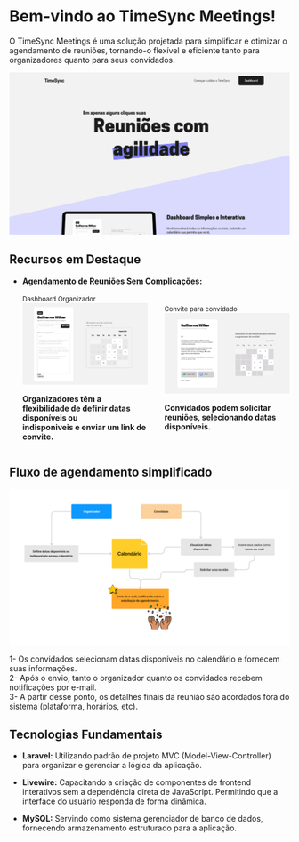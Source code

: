 # Bem-vindo ao TimeSync Meetings!

O TimeSync Meetings é uma solução projetada para simplificar e otimizar o agendamento de reuniões, tornando-o flexível e eficiente tanto para organizadores quanto para seus convidados.

<img style="margin: 0 auto;" src="./public/assets/readme/home.png"/>

## Recursos em Destaque

-   **Agendamento de Reuniões Sem Complicações:**

    <div style="display: flex; align-items:center; gap: 30px;">
     <div>
      <small>Dashboard Organizador</small>
      <img style="margin: 0 auto;" src="./public/assets/readme/dashboard.png"/>
      <p>
       <strong>Organizadores têm a flexibilidade de definir datas disponíveis ou <br>
        indisponiveis e enviar um link de convite.
       </strong>
      </p>  
     </div>

     <div>
      <small>Convite para convidado</small>
      <img style="margin: 0 auto;" src="./public/assets/readme/guestview.png"/>
       <p>
       <strong>
        Convidados podem solicitar reuniões, selecionando datas disponíveis.
       </strong>
       </p>
     </div>
    </div>

## Fluxo de agendamento simplificado

<img style="width: 800px;" src="./public/assets/readme/TymeSync%20-%20diagrama%20do%20envio%20e-mail.png"/>

1- Os convidados selecionam datas disponíveis no calendário e fornecem suas informações. <br>
2- Após o envio, tanto o organizador quanto os convidados recebem notificações por e-mail. <br>
3- A partir desse ponto, os detalhes finais da reunião são acordados fora do sistema (plataforma, horários, etc). <br>

## Tecnologias Fundamentais

-   **Laravel:** Utilizando padrão de projeto MVC (Model-View-Controller) para organizar e gerenciar a lógica da aplicação.

-   **Livewire:** Capacitando a criação de componentes de frontend interativos sem a dependência direta de JavaScript. Permitindo que a interface do usuário responda de forma dinâmica.

-   **MySQL:** Servindo como sistema gerenciador de banco de dados, fornecendo armazenamento estruturado para a aplicação.
